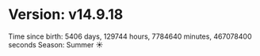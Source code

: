 # Version: v14.9.18
Time since birth: 5406 days, 129744 hours, 7784640 minutes, 467078400 seconds
Season: Summer ☀️
